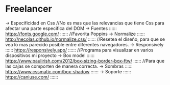 # Freelancer

-> Especificidad en Css //No es mas que las relevancias que tiene Css para afectar una parte especifica del DOM
-> Fuentes :::::: https://fonts.google.com/ :::::: //Favorita Poppins
-> Normalize :::::: http://necolas.github.io/normalize.css/ :::::: //Resetea el diseño, para que se vea lo mas parecido posible entre diferentes navegadores.
-> Responsively :::::: https://responsively.app/ :::::: //Programa para visualizar en varios dispositivos mi proyecto
-> Box model :::::: https://www.paulirish.com/2012/box-sizing-border-box-ftw/ :::::: //Para que las cajas se comporten de manera correcta.
-> Sombras :::::: https://www.cssmatic.com/box-shadow ::::::
-> Soporte :::::: https://caniuse.com/ ::::::
